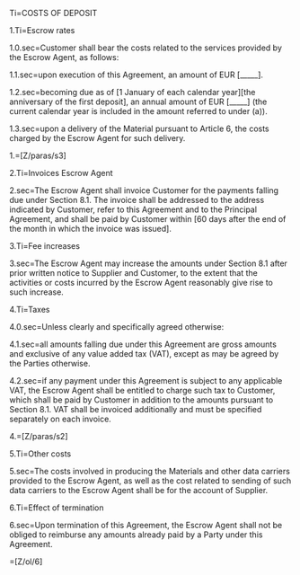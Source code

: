 Ti=COSTS OF DEPOSIT
 
1.Ti=Escrow rates
 
1.0.sec=Customer shall bear the costs related to the services provided by the Escrow Agent, as follows:
 
1.1.sec=upon execution of this Agreement, an amount of EUR [_____].
 
1.2.sec=becoming due as of [1 January of each calendar year][the anniversary of the first deposit], an annual amount of EUR [_____] (the current calendar year is included in the amount referred to under (a)).
 
1.3.sec=upon a delivery of the Material pursuant to Article 6, the costs charged by the Escrow Agent for such delivery.
 
1.=[Z/paras/s3]
 
2.Ti=Invoices Escrow Agent
 
2.sec=The Escrow Agent shall invoice Customer for the payments falling due under Section 8.1. The invoice shall be addressed to the address indicated by Customer, refer to this Agreement and to the Principal Agreement, and shall be paid by Customer within [60 days after the end of the month in which the invoice was issued].
 
3.Ti=Fee increases
 
3.sec=The Escrow Agent may increase the amounts under Section 8.1 after prior written notice to Supplier and Customer, to the extent that the activities or costs incurred by the Escrow Agent reasonably give rise to such increase.
 
4.Ti=Taxes
 
4.0.sec=Unless clearly and specifically agreed otherwise:
 
4.1.sec=all amounts falling due under this Agreement are gross amounts and exclusive of any value added tax (VAT), except as may be agreed by the Parties otherwise.
 
4.2.sec=if any payment under this Agreement is subject to any applicable VAT, the Escrow Agent shall be entitled to charge such tax to Customer, which shall be paid by Customer in addition to the amounts pursuant to Section 8.1. VAT shall be invoiced additionally and must be specified separately on each invoice.
 
4.=[Z/paras/s2]
 
5.Ti=Other costs
 
5.sec=The costs involved in producing the Materials and other data carriers provided to the Escrow Agent, as well as the cost related to sending of such data carriers to the Escrow Agent shall be for the account of Supplier.
 
6.Ti=Effect of termination
 
6.sec=Upon termination of this Agreement, the Escrow Agent shall not be obliged to reimburse any amounts already paid by a Party under this Agreement.
 
=[Z/ol/6]
